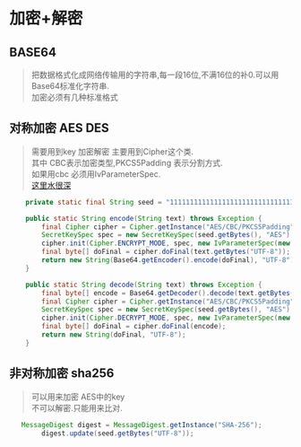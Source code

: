 # 加密+解密

## BASE64

> 把数据格式化成网络传输用的字符串,每一段16位,不满16位的补0.可以用Base64标准化字符串.  
> 加密必须有几种标准格式

## 对称加密 AES DES

> 需要用到key 加密解密 主要用到Cipher这个类.  
> 其中 CBC表示加密类型,PKCS5Padding 表示分割方式.  
> 如果用cbc 必须用IvParameterSpec.  
> [这里水很深](http://songjianyong.iteye.com/blog/1571029)  

```java
    private static final String seed = "11111111111111111111111111111111";//16位,或者32位

    public static String encode(String text) throws Exception {
        final Cipher cipher = Cipher.getInstance("AES/CBC/PKCS5Padding");
        SecretKeySpec spec = new SecretKeySpec(seed.getBytes(), "AES");
        cipher.init(Cipher.ENCRYPT_MODE, spec, new IvParameterSpec(new byte[cipher.getBlockSize()]));
        final byte[] doFinal = cipher.doFinal(text.getBytes("UTF-8"));
        return new String(Base64.getEncoder().encode(doFinal), "UTF-8");
    }

    public static String decode(String text) throws Exception {
        final byte[] encode = Base64.getDecoder().decode(text.getBytes("UTF-8"));
        final Cipher cipher = Cipher.getInstance("AES/CBC/PKCS5Padding");
        SecretKeySpec spec = new SecretKeySpec(seed.getBytes(), "AES");
        cipher.init(Cipher.DECRYPT_MODE, spec, new IvParameterSpec(new byte[cipher.getBlockSize()]));//cbc加密方式必须使用第三个参数
        final byte[] doFinal = cipher.doFinal(encode);
        return new String(doFinal, "UTF-8");
    }
```

## 非对称加密 sha256

> 可以用来加密 AES中的key  
> 不可以解密.只能用来比对.

```java
   MessageDigest digest = MessageDigest.getInstance("SHA-256");
        digest.update(seed.getBytes("UTF-8"));
```
